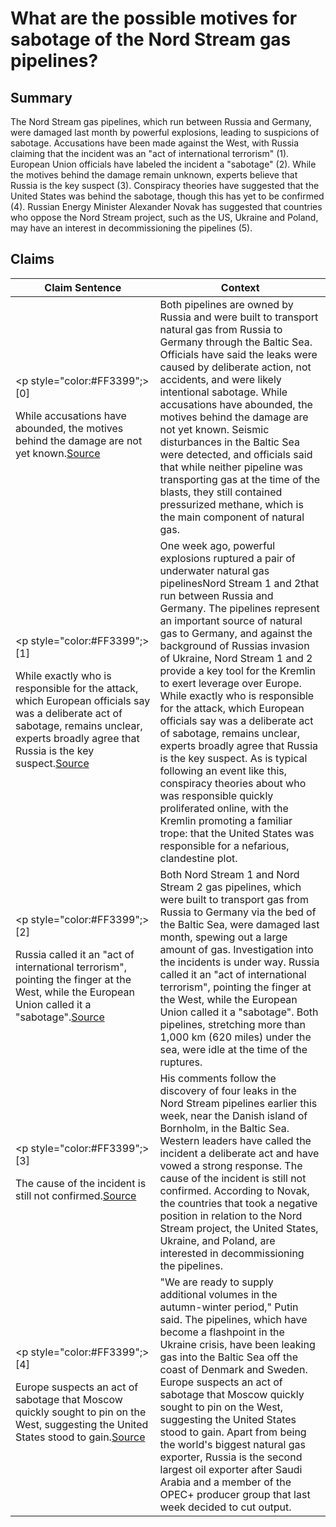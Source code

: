 # What are the possible motives for sabotage of the Nord Stream gas pipelines?

## Summary
The Nord Stream gas pipelines, which run between Russia and Germany, were damaged last month by powerful explosions, leading to suspicions of sabotage. Accusations have been made against the West, with Russia claiming that the incident was an "act of international terrorism" (1). European Union officials have labeled the incident a "sabotage" (2). While the motives behind the damage remain unknown, experts believe that Russia is the key suspect (3). Conspiracy theories have suggested that the United States was behind the sabotage, though this has yet to be confirmed (4). Russian Energy Minister Alexander Novak has suggested that countries who oppose the Nord Stream project, such as the US, Ukraine and Poland, may have an interest in decommissioning the pipelines (5).

## Claims
| Claim Sentence | Context |
|---|---|
|<p style="color:#FF3399";>[0]</p>While accusations have abounded, the motives behind the damage are not yet known.<a href="https://www.universetoday.com/157996/the-methane-released-from-the-damaged-nord-stream-pipeline-is-visible-from-space/" target="_blank">Source</a>| Both pipelines are owned by Russia and were built to transport natural gas from Russia to Germany through the Baltic Sea. Officials have said the leaks were caused by deliberate action, not accidents, and were likely intentional sabotage. While accusations have abounded, the motives behind the damage are not yet known. Seismic disturbances in the Baltic Sea were detected, and officials said that while neither pipeline was transporting gas at the time of the blasts, they still contained pressurized methane, which is the main component of natural gas.|
|<p style="color:#FF3399";>[1]</p>While exactly who is responsible for the attack, which European officials say was a deliberate act of sabotage, remains unclear, experts broadly agree that Russia is the key suspect.<a href="https://www.brookings.edu/techstream/u-s-podcasters-spread-kremlin-narratives-on-nord-stream-sabotage/" target="_blank">Source</a>| One week ago, powerful explosions ruptured a pair of underwater natural gas pipelinesNord Stream 1 and 2that run between Russia and Germany. The pipelines represent an important source of natural gas to Germany, and against the background of Russias invasion of Ukraine, Nord Stream 1 and 2 provide a key tool for the Kremlin to exert leverage over Europe. While exactly who is responsible for the attack, which European officials say was a deliberate act of sabotage, remains unclear, experts broadly agree that Russia is the key suspect. As is typical following an event like this, conspiracy theories about who was responsible quickly proliferated online, with the Kremlin promoting a familiar trope: that the United States was responsible for a nefarious, clandestine plot.|
|<p style="color:#FF3399";>[2]</p>Russia called it an "act of international terrorism", pointing the finger at the West, while the European Union called it a "sabotage".<a href="https://www.reuters.com/business/energy/ceo-says-gazprom-may-need-replace-big-part-nord-stream-tass-2022-10-13/" target="_blank">Source</a>| Both Nord Stream 1 and Nord Stream 2 gas pipelines, which were built to transport gas from Russia to Germany via the bed of the Baltic Sea, were damaged last month, spewing out a large amount of gas. Investigation into the incidents is under way. Russia called it an "act of international terrorism", pointing the finger at the West, while the European Union called it a "sabotage". Both pipelines, stretching more than 1,000 km (620 miles) under the sea, were idle at the time of the ruptures.|
|<p style="color:#FF3399";>[3]</p>The cause of the incident is still not confirmed.<a href="https://www.cnn.com/europe/live-news/russia-ukraine-war-news-10-02-22/h_abbf7d68ece5f3740799beecedcd2341" target="_blank">Source</a>| His comments follow the discovery of four leaks in the Nord Stream pipelines earlier this week, near the Danish island of Bornholm, in the Baltic Sea. Western leaders have called the incident a deliberate act and have vowed a strong response. The cause of the incident is still not confirmed. According to Novak, the countries that took a negative position in relation to the Nord Stream project, the United States, Ukraine, and Poland, are interested in decommissioning the pipelines.|
|<p style="color:#FF3399";>[4]</p>Europe suspects an act of sabotage that Moscow quickly sought to pin on the West, suggesting the United States stood to gain.<a href="https://www.reuters.com/world/europe/putin-moots-major-gas-hub-turkey-with-nord-stream-supplies-2022-10-12/" target="_blank">Source</a>| "We are ready to supply additional volumes in the autumn-winter period," Putin said. The pipelines, which have become a flashpoint in the Ukraine crisis, have been leaking gas into the Baltic Sea off the coast of Denmark and Sweden. Europe suspects an act of sabotage that Moscow quickly sought to pin on the West, suggesting the United States stood to gain. Apart from being the world's biggest natural gas exporter, Russia is the second largest oil exporter after Saudi Arabia and a member of the OPEC+ producer group that last week decided to cut output.|
